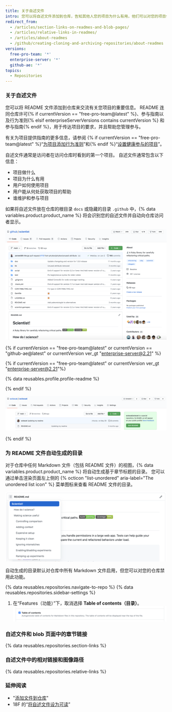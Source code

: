 ```yaml
---
title: 关于自述文件
intro: 您可以将自述文件添加到仓库，告知其他人您的项目为什么有用，他们可以对您的项目做什么，以及他们可以如何使用。
redirect_from:
  - /articles/section-links-on-readmes-and-blob-pages/
  - /articles/relative-links-in-readmes/
  - /articles/about-readmes
  - /github/creating-cloning-and-archiving-repositories/about-readmes
versions:
  free-pro-team: '*'
  enterprise-server: '*'
  github-ae: '*'
topics:
  - Repositories
---
```

### 关于自述文件

您可以将 README 文件添加到仓库来交流有关您项目的重要信息。 README 连同仓库许可{% if currentVersion == "free-pro-team@latest" %}、参与指南以及行为准则{% elsif enterpriseServerVersions contains currentVersion %} 和参与指南{% endif %}，用于传达项目的要求，并且帮助您管理参与。

有关为项目提供指南的更多信息，请参阅 {% if currentVersion == "free-pro-team@latest" %}“[为项目添加行为准则](/communities/setting-up-your-project-for-healthy-contributions/adding-a-code-of-conduct-to-your-project)”和{% endif %}“[设置健康参与的项目](/communities/setting-up-your-project-for-healthy-contributions)”。

自述文件通常是访问者在访问仓库时看到的第一个项目。 自述文件通常包含以下信息：
- 项目做什么
- 项目为什么有用
- 用户如何使用项目
- 用户能从何处获取项目的帮助
- 谁维护和参与项目

如果将自述文件放在仓库的根目录 `docs` 或隐藏的目录 `.github` 中，{% data variables.product.product_name %} 将会识别您的自述文件并自动向仓库访问者显示。

![Github/scientist 仓库的主页面及其自述文件](/assets/images/help/repository/repo-with-readme.png)

{% if currentVersion == "free-pro-team@latest" or currentVersion == "github-ae@latest" or currentVersion ver_gt "enterprise-server@2.21" %}

{% if currentVersion == "free-pro-team@latest" or currentVersion ver_gt "enterprise-server@2.21"%}

{% data reusables.profile.profile-readme %}

{% endif %}

![用户名/用户名仓库上的自述文件](/assets/images/help/repository/username-repo-with-readme.png)

{% endif %}

### 为 README 文件自动生成的目录

对于仓库中任何 Markdown 文件（包括 README 文件）的视图，{% data variables.product.product_name %} 将自动生成基于章节标题的目录。 您可以通过单击渲染页面左上侧的 {% octicon "list-unordered" aria-label="The unordered list icon" %}  菜单图标来查看 README 文件的目录。

![自动生成目录的自述文件](/assets/images/help/repository/readme-automatic-toc.png)

自动生成的目录默认对仓库中所有 Markdown 文件启用，但您可以对您的仓库禁用此功能。

{% data reusables.repositories.navigate-to-repo %}
{% data reusables.repositories.sidebar-settings %}
1. 在“Features（功能）”下，取消选择 **Table of contents（目录）**。 ![仓库的自动目录设置](/assets/images/help/repository/readme-automatic-toc-setting.png)

### 自述文件和 blob 页面中的章节链接

{% data reusables.repositories.section-links %}

### 自述文件中的相对链接和图像路径

{% data reusables.repositories.relative-links %}

### 延伸阅读

- "[添加文件到仓库](/articles/adding-a-file-to-a-repository)"
- 18F 的“[将自述文件设为可读](https://github.com/18F/open-source-guide/blob/18f-pages/pages/making-readmes-readable.md)”
